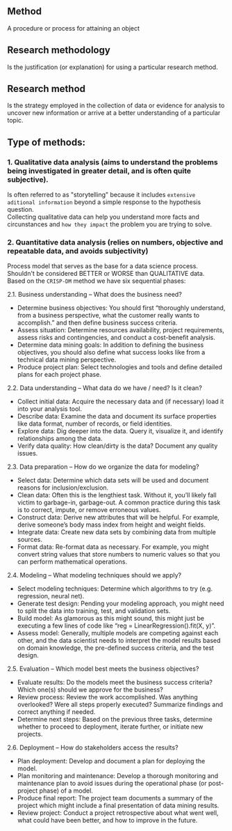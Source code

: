 
## Method
A procedure or process for attaining an object

## Research methodology
Is the justification (or explanation) for using a particular research method.

## Research method
Is the strategy employed in the collection of data or evidence for analysis to uncover new information or arrive at a better understanding of a particular topic.

## Type of methods:
### 1. Qualitative data analysis (aims to understand the problems being investigated in greater detail, and is often quite subjective). 
Is often referred to as "storytelling" because it includes `extensive aditional information` beyond a simple response to the hypothesis question. <br/>
Collecting qualitative data can help you understand more facts and circunstances and `how they impact` the problem you are trying to solve.
### 2. Quantitative data analysis (relies on numbers, objective and repeatable data, and avoids subjectivity) <br/>

Process model that serves as the base for a data science process.  Shouldn't be considered  BETTER or WORSE than QUALITATIVE data. <br/>
Based on the `CRISP-DM` method we have six sequential phases: <br/>



2.1. Business understanding – What does the business need? <br/>
- Determine business objectives: You should first “thoroughly understand, from a business perspective, what the customer really wants to accomplish.” and then define business success criteria.
- Assess situation: Determine resources availability, project requirements, assess risks and contingencies, and conduct a cost-benefit analysis.
- Determine data mining goals: In addition to defining the business objectives, you should also define what success looks like from a technical data mining perspective.
- Produce project plan: Select technologies and tools and define detailed plans for each project phase. <br/>

2.2. Data understanding – What data do we have / need? Is it clean? <br/>
- Collect initial data: Acquire the necessary data and (if necessary) load it into your analysis tool.
- Describe data: Examine the data and document its surface properties like data format, number of records, or field identities.
- Explore data: Dig deeper into the data. Query it, visualize it, and identify relationships among the data.
- Verify data quality: How clean/dirty is the data? Document any quality issues. <br/>

2.3. Data preparation – How do we organize the data for modeling? <br/>
- Select data: Determine which data sets will be used and document reasons for inclusion/exclusion.
- Clean data: Often this is the lengthiest task. Without it, you’ll likely fall victim to garbage-in, garbage-out. A common practice during this task is to correct, impute, or remove erroneous values.
- Construct data: Derive new attributes that will be helpful. For example, derive someone’s body mass index from height and weight fields.
- Integrate data: Create new data sets by combining data from multiple sources.
- Format data: Re-format data as necessary. For example, you might convert string values that store numbers to numeric values so that you can perform mathematical operations. <br/>

2.4. Modeling – What modeling techniques should we apply? <br/>
- Select modeling techniques: Determine which algorithms to try (e.g. regression, neural net).
- Generate test design: Pending your modeling approach, you might need to split the data into training, test, and validation sets.
- Build model: As glamorous as this might sound, this might just be executing a few lines of code like “reg = LinearRegression().fit(X, y)”.
- Assess model: Generally, multiple models are competing against each other, and the data scientist needs to interpret the model results based on domain knowledge, the pre-defined success criteria, and the test design. <br/>

2.5. Evaluation – Which model best meets the business objectives? <br/>
- Evaluate results: Do the models meet the business success criteria? Which one(s) should we approve for the business?
- Review process: Review the work accomplished. Was anything overlooked? Were all steps properly executed? Summarize findings and correct anything if needed.
- Determine next steps: Based on the previous three tasks, determine whether to proceed to deployment, iterate further, or initiate new projects. <br/>

2.6. Deployment – How do stakeholders access the results? <br/>
- Plan deployment: Develop and document a plan for deploying the model.
- Plan monitoring and maintenance: Develop a thorough monitoring and maintenance plan to avoid issues during the operational phase (or post-project phase) of a model.
- Produce final report: The project team documents a summary of the project which might include a final presentation of data mining results.
- Review project: Conduct a project retrospective about what went well, what could have been better, and how to improve in the future.


